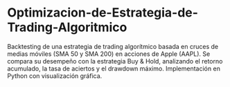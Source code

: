 # Optimizacion-de-Estrategia-de-Trading-Algoritmico
Backtesting de una estrategia de trading algorítmico basada en cruces de medias móviles (SMA 50 y SMA 200) en acciones de Apple (AAPL). Se compara su desempeño con la estrategia Buy &amp; Hold, analizando el retorno acumulado, la tasa de aciertos y el drawdown máximo. Implementación en Python con visualización gráfica.
